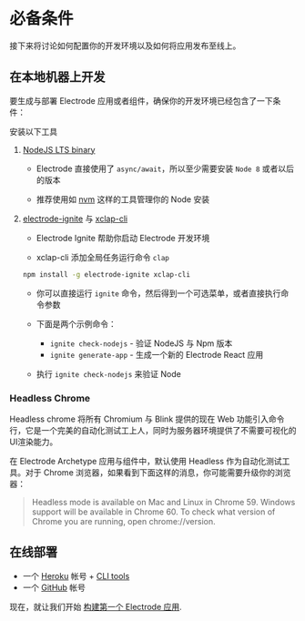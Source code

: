 # 必备条件

接下来将讨论如何配置你的开发环境以及如何将应用发布至线上。

## 在本地机器上开发

要生成与部署 Electrode 应用或者组件，确保你的开发环境已经包含了一下条件：

安装以下工具

1. [NodeJS LTS binary](https://nodejs.org/)

   - Electrode 直接使用了 `async/await`，所以至少需要安装 `Node 8` 或者以后的版本

   - 推荐使用如 [nvm](https://github.com/creationix/nvm#install-script) 这样的工具管理你的 Node 安装

2. [electrode-ignite] 与 [xclap-cli]

   - Electrode Ignite 帮助你启动 Electrode 开发环境

   - xclap-cli 添加全局任务运行命令 `clap`

   ```bash
   npm install -g electrode-ignite xclap-cli
   ```

   - 你可以直接运行  `ignite` 命令，然后得到一个可选菜单，或者直接执行命令参数

   - 下面是两个示例命令：
  
      - `ignite check-nodejs` - 验证 NodeJS 与 Npm 版本
      - `ignite generate-app` - 生成一个新的 Electrode React 应用

   - 执行 `ignite check-nodejs` 来验证 Node

### Headless Chrome

Headless chrome 将所有 Chromium 与 Blink 提供的现在 Web 功能引入命令行，它是一个完美的自动化测试工上人，同时为服务器环境提供了不需要可视化的UI渲染能力。

在 Electrode Archetype 应用与组件中，默认使用 Headless 作为自动化测试工具。对于 Chrome 浏览器，如果看到下面这样的消息，你可能需要升级你的浏览器：

> Headless mode is available on Mac and Linux in Chrome 59. Windows support will be available in Chrome 60. To check what version of Chrome you are running, open chrome://version.

## 在线部署

- 一个 [Heroku](https://signup.heroku.com/dc) 帐号 + [CLI tools](https://devcenter.heroku.com/articles/heroku-command-line)
- 一个 [GitHub](https://github.com/) 帐号

现在，就让我们开始 [构建第一个 Electrode 应用](../quick-start/start-with-app.md).

[yo]: http://yeoman.io/

[yeoman]: http://yeoman.io/

[xclap-cli]: https://www.npmjs.com/package/xclap-cli

[generator-electrode]: https://www.npmjs.com/package/generator-electrode

[electrode-ignite]: https://www.npmjs.com/package/electrode-ignite
